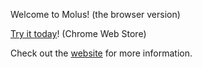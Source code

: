 Welcome to Molus! (the browser version)

[Try it today](https://chrome.google.com/webstore/detail/molus/hjgjcooipopfmljgjbjomackkplaepnj)! (Chrome Web Store)

Check out the [website](https://molus.app) for more information.